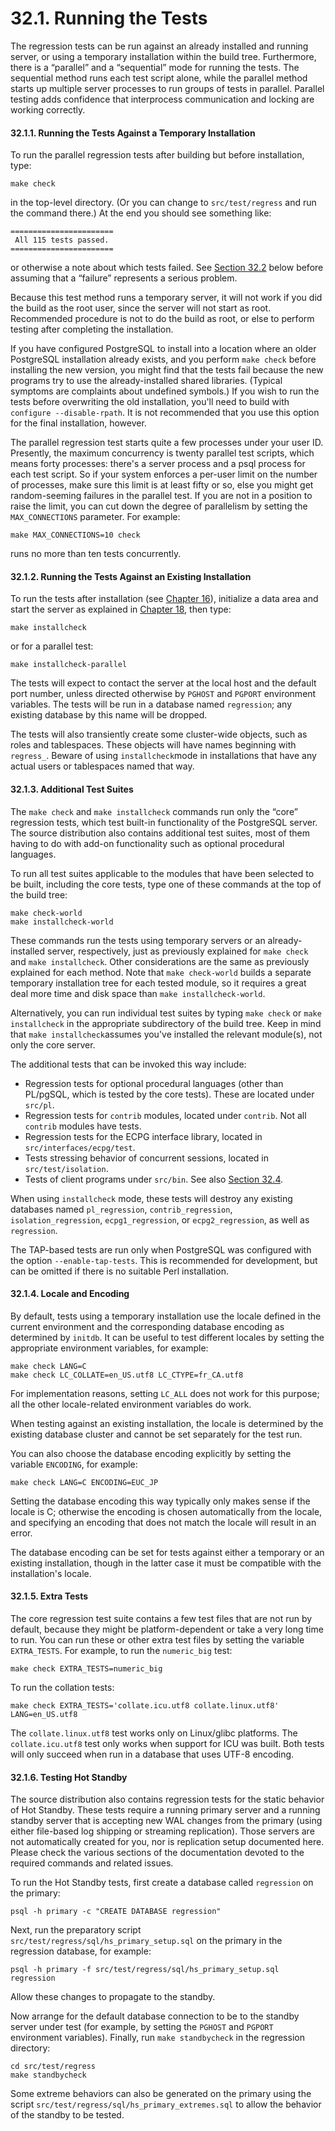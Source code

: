 # 32.1. Running the Tests

The regression tests can be run against an already installed and running server, or using a temporary installation within the build tree. Furthermore, there is a “parallel” and a “sequential” mode for running the tests. The sequential method runs each test script alone, while the parallel method starts up multiple server processes to run groups of tests in parallel. Parallel testing adds confidence that interprocess communication and locking are working correctly.

#### 32.1.1. Running the Tests Against a Temporary Installation

To run the parallel regression tests after building but before installation, type:

```text
make check
```

in the top-level directory. \(Or you can change to `src/test/regress` and run the command there.\) At the end you should see something like:

```text
=======================
 All 115 tests passed.
=======================
```

or otherwise a note about which tests failed. See [Section 32.2](https://www.postgresql.org/docs/10/static/regress-evaluation.html) below before assuming that a “failure” represents a serious problem.

Because this test method runs a temporary server, it will not work if you did the build as the root user, since the server will not start as root. Recommended procedure is not to do the build as root, or else to perform testing after completing the installation.

If you have configured PostgreSQL to install into a location where an older PostgreSQL installation already exists, and you perform `make check` before installing the new version, you might find that the tests fail because the new programs try to use the already-installed shared libraries. \(Typical symptoms are complaints about undefined symbols.\) If you wish to run the tests before overwriting the old installation, you'll need to build with `configure --disable-rpath`. It is not recommended that you use this option for the final installation, however.

The parallel regression test starts quite a few processes under your user ID. Presently, the maximum concurrency is twenty parallel test scripts, which means forty processes: there's a server process and a psql process for each test script. So if your system enforces a per-user limit on the number of processes, make sure this limit is at least fifty or so, else you might get random-seeming failures in the parallel test. If you are not in a position to raise the limit, you can cut down the degree of parallelism by setting the `MAX_CONNECTIONS` parameter. For example:

```text
make MAX_CONNECTIONS=10 check
```

runs no more than ten tests concurrently.

#### 32.1.2. Running the Tests Against an Existing Installation

To run the tests after installation \(see [Chapter 16](https://www.postgresql.org/docs/10/static/installation.html)\), initialize a data area and start the server as explained in [Chapter 18](https://www.postgresql.org/docs/10/static/runtime.html), then type:

```text
make installcheck
```

or for a parallel test:

```text
make installcheck-parallel
```

The tests will expect to contact the server at the local host and the default port number, unless directed otherwise by `PGHOST` and `PGPORT` environment variables. The tests will be run in a database named `regression`; any existing database by this name will be dropped.

The tests will also transiently create some cluster-wide objects, such as roles and tablespaces. These objects will have names beginning with `regress_`. Beware of using `installcheck`mode in installations that have any actual users or tablespaces named that way.

#### 32.1.3. Additional Test Suites

The `make check` and `make installcheck` commands run only the “core” regression tests, which test built-in functionality of the PostgreSQL server. The source distribution also contains additional test suites, most of them having to do with add-on functionality such as optional procedural languages.

To run all test suites applicable to the modules that have been selected to be built, including the core tests, type one of these commands at the top of the build tree:

```text
make check-world
make installcheck-world
```

These commands run the tests using temporary servers or an already-installed server, respectively, just as previously explained for `make check` and `make installcheck`. Other considerations are the same as previously explained for each method. Note that `make check-world` builds a separate temporary installation tree for each tested module, so it requires a great deal more time and disk space than `make installcheck-world`.

Alternatively, you can run individual test suites by typing `make check` or `make installcheck` in the appropriate subdirectory of the build tree. Keep in mind that `make installcheck`assumes you've installed the relevant module\(s\), not only the core server.

The additional tests that can be invoked this way include:

* Regression tests for optional procedural languages \(other than PL/pgSQL, which is tested by the core tests\). These are located under `src/pl`.
* Regression tests for `contrib` modules, located under `contrib`. Not all `contrib` modules have tests.
* Regression tests for the ECPG interface library, located in `src/interfaces/ecpg/test`.
* Tests stressing behavior of concurrent sessions, located in `src/test/isolation`.
* Tests of client programs under `src/bin`. See also [Section 32.4](https://www.postgresql.org/docs/10/static/regress-tap.html).

When using `installcheck` mode, these tests will destroy any existing databases named `pl_regression`, `contrib_regression`, `isolation_regression`, `ecpg1_regression`, or `ecpg2_regression`, as well as `regression`.

The TAP-based tests are run only when PostgreSQL was configured with the option `--enable-tap-tests`. This is recommended for development, but can be omitted if there is no suitable Perl installation.

#### 32.1.4. Locale and Encoding

By default, tests using a temporary installation use the locale defined in the current environment and the corresponding database encoding as determined by `initdb`. It can be useful to test different locales by setting the appropriate environment variables, for example:

```text
make check LANG=C
make check LC_COLLATE=en_US.utf8 LC_CTYPE=fr_CA.utf8
```

For implementation reasons, setting `LC_ALL` does not work for this purpose; all the other locale-related environment variables do work.

When testing against an existing installation, the locale is determined by the existing database cluster and cannot be set separately for the test run.

You can also choose the database encoding explicitly by setting the variable `ENCODING`, for example:

```text
make check LANG=C ENCODING=EUC_JP
```

Setting the database encoding this way typically only makes sense if the locale is C; otherwise the encoding is chosen automatically from the locale, and specifying an encoding that does not match the locale will result in an error.

The database encoding can be set for tests against either a temporary or an existing installation, though in the latter case it must be compatible with the installation's locale.

#### 32.1.5. Extra Tests

The core regression test suite contains a few test files that are not run by default, because they might be platform-dependent or take a very long time to run. You can run these or other extra test files by setting the variable `EXTRA_TESTS`. For example, to run the `numeric_big` test:

```text
make check EXTRA_TESTS=numeric_big
```

To run the collation tests:

```text
make check EXTRA_TESTS='collate.icu.utf8 collate.linux.utf8' LANG=en_US.utf8
```

The `collate.linux.utf8` test works only on Linux/glibc platforms. The `collate.icu.utf8` test only works when support for ICU was built. Both tests will only succeed when run in a database that uses UTF-8 encoding.

#### 32.1.6. Testing Hot Standby

The source distribution also contains regression tests for the static behavior of Hot Standby. These tests require a running primary server and a running standby server that is accepting new WAL changes from the primary \(using either file-based log shipping or streaming replication\). Those servers are not automatically created for you, nor is replication setup documented here. Please check the various sections of the documentation devoted to the required commands and related issues.

To run the Hot Standby tests, first create a database called `regression` on the primary:

```text
psql -h primary -c "CREATE DATABASE regression"
```

Next, run the preparatory script `src/test/regress/sql/hs_primary_setup.sql` on the primary in the regression database, for example:

```text
psql -h primary -f src/test/regress/sql/hs_primary_setup.sql regression
```

Allow these changes to propagate to the standby.

Now arrange for the default database connection to be to the standby server under test \(for example, by setting the `PGHOST` and `PGPORT` environment variables\). Finally, run `make standbycheck` in the regression directory:

```text
cd src/test/regress
make standbycheck
```

Some extreme behaviors can also be generated on the primary using the script `src/test/regress/sql/hs_primary_extremes.sql` to allow the behavior of the standby to be tested.

